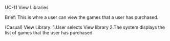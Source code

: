 UC-11 View Libraries

Brief:
This is whre a user can view the games that a user has purchased.

(Casual)
View Library:
1.User selects View library
2.The system displays the list of games that the user has purchased  